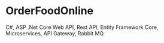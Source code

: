 # OrderFoodOnline
C#, ASP .Net Core Web API, Rest API, Entity Framework Core, Microservices, API Gateway, Rabbit MQ
